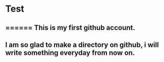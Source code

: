 # Test
======
This is my first github account.
--------------------------------


I am so glad to make a directory on github, i will write something everyday from now on.
-----------------------------------
